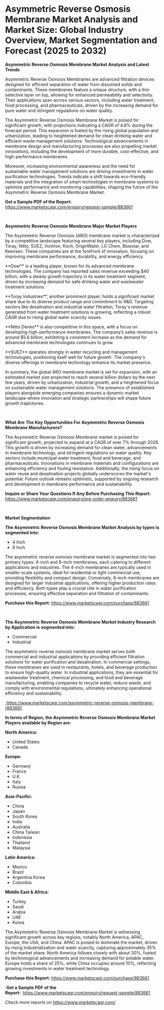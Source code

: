 <p><h1>Asymmetric Reverse Osmosis Membrane Market Analysis and Market Size: Global Industry Overview, Market Segmentation and Forecast (2025 to 2032)</h1></p><p><strong>Asymmetric Reverse Osmosis Membrane Market Analysis and Latest Trends</strong></p>
<p><p>Asymmetric Reverse Osmosis Membranes are advanced filtration devices designed for efficient separation of water from dissolved solids and contaminants. These membranes feature a unique structure, with a thin selective layer on top, allowing for enhanced permeability and selectivity. Their applications span across various sectors, including water treatment, food processing, and pharmaceuticals, driven by the increasing demand for pure water and stringent regulations on water quality.</p><p>The Asymmetric Reverse Osmosis Membrane Market is poised for significant growth, with projections indicating a CAGR of 4.8% during the forecast period. This expansion is fueled by the rising global population and urbanization, leading to heightened demand for clean drinking water and efficient waste management solutions. Technological advancements in membrane design and manufacturing processes are also propelling market innovations, including the development of more durable, cost-effective, and high-performance membranes.</p><p>Moreover, increasing environmental awareness and the need for sustainable water management solutions are driving investments in water purification technologies. Trends indicate a shift towards eco-friendly materials and the integration of smart technologies in membrane systems to optimize performance and monitoring capabilities, shaping the future of the Asymmetric Reverse Osmosis Membrane Market.</p></p>
<p><strong>Get a Sample PDF of the Report:&nbsp;</strong> <a href="https://www.marketscagr.com/enquiry/request-sample/883661?utm_campaign=2453&utm_medium=2&utm_source=Github&utm_content=ia&utm_term=02042025&utm_id=asymmetric-reverse-osmosis-membrane">https://www.marketscagr.com/enquiry/request-sample/883661</a></p>
<p>&nbsp;</p>
<p><strong>Asymmetric Reverse Osmosis Membrane Major Market Players</strong></p>
<p><p>The Asymmetric Reverse Osmosis (ARO) membrane market is characterized by a competitive landscape featuring several key players, including Dow, Toray, Nitto, SUEZ, Vontron, Koch, OriginWater, LG Chem, Bluestar, and Keensen. These companies are at the forefront of innovation, focusing on improving membrane performance, durability, and energy efficiency.</p><p>**Dow** is a leading player, known for its advanced membrane technologies. The company has reported sales revenue exceeding $40 billion, with a steady growth trajectory in its water treatment segment, driven by increasing demand for safe drinking water and wastewater treatment solutions.</p><p>**Toray Industries**, another prominent player, holds a significant market share due to its diverse product range and commitment to R&D. Targeting sectors like desalination and industrial water filtration, Toray's revenue generated from water treatment solutions is growing, reflecting a robust CAGR due to rising global water scarcity issues.</p><p>**Nitto Denko** is also competitive in this space, with a focus on developing high-performance membranes. The company’s sales revenue is around $5.6 billion, exhibiting a consistent increase as the demand for advanced membrane technologies continues to grow.</p><p>**SUEZ** operates strongly in water recycling and management technologies, positioning itself well for future growth. The company's diverse offerings in membrane technology enhance its market presence.</p><p>In summary, the global ARO membrane market is set for expansion, with an estimated market size projected to reach several billion dollars by the next few years, driven by urbanization, industrial growth, and a heightened focus on sustainable water management solutions. The presence of established players alongside emerging companies ensures a dynamic market landscape where innovation and strategic partnerships will shape future growth trajectories.</p></p>
<p>&nbsp;</p>
<p><strong>What Are The Key Opportunities For Asymmetric Reverse Osmosis Membrane Manufacturers?</strong></p>
<p><p>The Asymmetric Reverse Osmosis Membrane market is poised for significant growth, projected to expand at a CAGR of over 7% through 2028. This growth is driven by increasing demand for clean water, advancements in membrane technology, and stringent regulations on water quality. Key sectors include municipal water treatment, food and beverage, and pharmaceuticals. Innovations in membrane materials and configurations are enhancing efficiency and fouling resistance. Additionally, the rising focus on water reuse and desalination projects globally underscores the market's potential. Future outlook remains optimistic, supported by ongoing research and development in membrane performance and sustainability.</p></p>
<p><strong>Inquire or Share Your Questions If Any Before Purchasing This Report:</strong> <a href="https://www.marketscagr.com/enquiry/pre-order-enquiry/883661?utm_campaign=2453&utm_medium=2&utm_source=Github&utm_content=ia&utm_term=02042025&utm_id=asymmetric-reverse-osmosis-membrane">https://www.marketscagr.com/enquiry/pre-order-enquiry/883661</a></p>
<p>&nbsp;</p>
<p><strong>Market Segmentation</strong></p>
<p><strong>The Asymmetric Reverse Osmosis Membrane Market Analysis by types is segmented into:</strong></p>
<p><ul><li>4 Inch</li><li>8 Inch</li></ul></p>
<p><p>The asymmetric reverse osmosis membrane market is segmented into two primary types: 4-inch and 8-inch membranes, each catering to different applications and industries. The 4-inch membranes are typically used in smaller-scale systems, ideal for residential or light commercial use, providing flexibility and compact design. Conversely, 8-inch membranes are designed for larger industrial applications, offering higher production rates and efficiency. Both types play a crucial role in water purification processes, ensuring effective separation and filtration of contaminants.</p></p>
<p><strong>Purchase this Report:&nbsp;</strong><a href="https://www.marketscagr.com/purchase/883661?utm_campaign=2453&utm_medium=2&utm_source=Github&utm_content=ia&utm_term=02042025&utm_id=asymmetric-reverse-osmosis-membrane">https://www.marketscagr.com/purchase/883661</a></p>
<p>&nbsp;</p>
<p><strong>The Asymmetric Reverse Osmosis Membrane Market Industry Research by Application is segmented into:</strong></p>
<p><ul><li>Commercial</li><li>Industrial</li></ul></p>
<p><p>The asymmetric reverse osmosis membrane market serves both commercial and industrial applications by providing efficient filtration solutions for water purification and desalination. In commercial settings, these membranes are used in restaurants, hotels, and beverage production to ensure high-quality water. In industrial applications, they are essential for wastewater treatment, chemical processing, and food and beverage manufacturing, enabling companies to recycle water, reduce waste, and comply with environmental regulations, ultimately enhancing operational efficiency and sustainability.</p></p>
<p><a href="https://www.marketscagr.com/asymmetric-reverse-osmosis-membrane-r883661?utm_campaign=2453&utm_medium=2&utm_source=Github&utm_content=ia&utm_term=02042025&utm_id=asymmetric-reverse-osmosis-membrane">&nbsp;https://www.marketscagr.com/asymmetric-reverse-osmosis-membrane-r883661</a></p>
<p><strong>In terms of Region, the Asymmetric Reverse Osmosis Membrane Market Players available by Region are:</strong></p>
<p>
    <p> <strong> North America: </strong>
        <ul>
            <li>United States</li>
            <li>Canada</li>
        </ul>
        </p> 
    <p> <strong> Europe: </strong>
        <ul>
            <li>Germany</li>
            <li>France</li>
            <li>U.K.</li>
            <li>Italy</li>
            <li>Russia</li>
        </ul>
        </p> 
    <p> <strong> Asia-Pacific: </strong>
        <ul>
            <li>China</li>
            <li>Japan</li>
            <li>South Korea</li>
            <li>India</li>
            <li>Australia</li>
            <li>China Taiwan</li>
            <li>Indonesia</li>
            <li>Thailand</li>
            <li>Malaysia</li>
        </ul>
        </p> 
    <p> <strong> Latin America: </strong>
        <ul>
            <li>Mexico</li>
            <li>Brazil</li>
            <li>Argentina Korea</li>
            <li>Colombia</li>
        </ul>
        </p> 
    <p> <strong> Middle East & Africa: </strong>
        <ul>
            <li>Turkey</li>
            <li>Saudi</li>
            <li>Arabia</li>
            <li>UAE</li>
            <li>Korea</li>
        </ul>
    </p>
    </p>
<p><p>The Asymmetric Reverse Osmosis Membrane Market is witnessing significant growth across key regions, notably North America, APAC, Europe, the USA, and China. APAC is poised to dominate the market, driven by rising industrialization and water scarcity, capturing approximately 35% of the market share. North America follows closely with about 30%, fueled by technological advancements and increasing demand for potable water. Europe holds a share of 25%, while China occupies around 10%, reflecting growing investments in water treatment technology.</p></p>
<p><strong>Purchase this Report: </strong><a href="https://www.marketscagr.com/purchase/883661?utm_campaign=2453&utm_medium=2&utm_source=Github&utm_content=ia&utm_term=02042025&utm_id=asymmetric-reverse-osmosis-membrane">https://www.marketscagr.com/purchase/883661</a></p>
<p>&nbsp;<strong>Get a Sample PDF of the Report:&nbsp;&nbsp;</strong><a href="https://www.marketscagr.com/enquiry/request-sample/883661?utm_campaign=2453&utm_medium=2&utm_source=Github&utm_content=ia&utm_term=02042025&utm_id=asymmetric-reverse-osmosis-membrane">https://www.marketscagr.com/enquiry/request-sample/883661</a></p>
<p><strong></strong></p>
<p>Check more reports on <a href="https://www.marketscagr.com/?utm_campaign=2453&utm_medium=2&utm_source=Github&utm_content=ia&utm_term=02042025&utm_id=asymmetric-reverse-osmosis-membrane">https://www.marketscagr.com/</a></p>